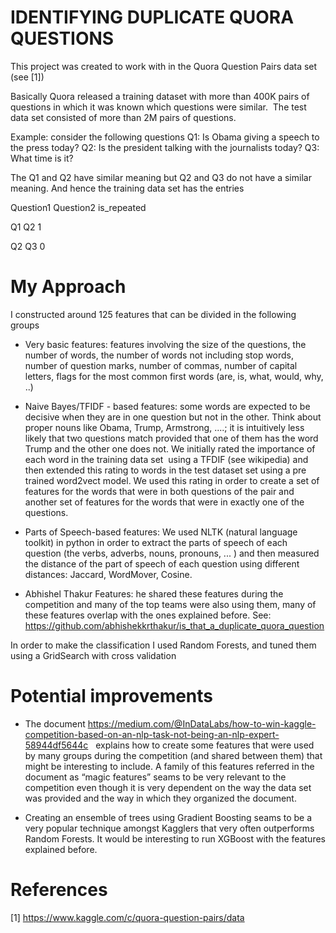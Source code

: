 # IDENTIFYING DUPLICATE QUORA QUESTIONS 
This project was created to work with in the Quora Question Pairs data set (see [1])

Basically Quora released a training dataset with more than 400K pairs of questions in which it was known which questions were similar.  The test data set consisted of more than 2M pairs of questions.

Example: consider the following questions
Q1: Is Obama giving a speech to the press today?
Q2: Is the president talking with the journalists today?
Q3: What time is it?

The Q1 and Q2 have similar meaning but Q2 and Q3 do not have a similar meaning. And hence the training data set has the entries

Question1	Question2 	is_repeated

Q1        Q2          1

Q2        Q3          0		


# My Approach
I constructed around 125 features that can be divided in the following groups

* Very basic features: features involving the size of the questions, the number of words, the number of words not including stop words, number of question marks, number of commas, number of capital letters, flags for the most common first words (are, is, what, would, why, ..) 

* Naive Bayes/TFIDF - based features: some words are expected to be decisive when they are in one question but not in the other. Think about proper nouns like Obama, Trump, Armstrong, ....; it is intuitively less likely that two questions match provided that one of them has the word Trump and the other one does not. We initially rated the importance of each word in the training data set  using a TFDIF (see wikipedia) and then extended this rating to words in the test dataset set using a pre trained word2vect model. We used this rating in order to create a set of features for the words that were in both questions of the pair and another set of features for the words that were in exactly one of the questions. 

* Parts of Speech-based features: We used NLTK (natural language toolkit) in python in order to extract the parts of speech of each question (the verbs, adverbs, nouns, pronouns, ... ) and then measured the distance of the part of speech of each question using different distances: Jaccard, WordMover, Cosine.

* Abhishel Thakur Features: he shared these features during the competition and many of the top teams were also using them, many of these features overlap with the ones explained before. See: https://github.com/abhishekkrthakur/is_that_a_duplicate_quora_question

In order to make the classification I used Random Forests, and tuned them using a GridSearch with cross validation 


# Potential improvements
* The document https://medium.com/@InDataLabs/how-to-win-kaggle-competition-based-on-an-nlp-task-not-being-an-nlp-expert-58944df5644c   explains how to create some features that were used by many groups during the competition (and shared between them) that might be interesting to include. A family of this features referred in the document as “magic features” seams to be very relevant to the competition even though it is very dependent on the way the data set was provided and the way in which they organized the document.

* Creating an ensemble of trees using Gradient Boosting seams to be a very popular technique amongst Kagglers that very often outperforms Random Forests. It would be interesting to run XGBoost with the features explained before.

# References
[1]  https://www.kaggle.com/c/quora-question-pairs/data

